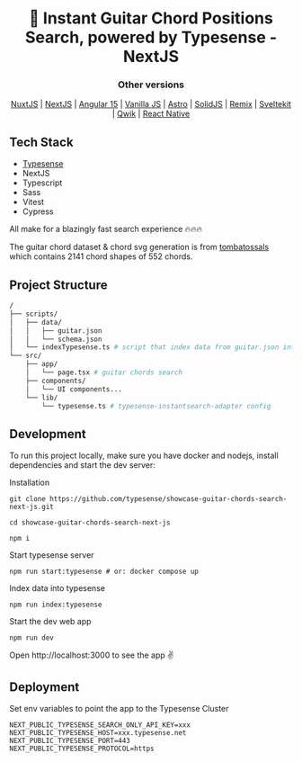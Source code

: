 <h1 align="center">
 🎸 Instant Guitar Chord Positions Search, powered by Typesense - NextJS
</h1>
<div align="center">
  <div><h3>Other versions</h3></div>
  <a href="https://github.com/typesense/showcase-guitar-chords-search-nuxt-js">NuxtJS</a> |
  <a href="https://github.com/typesense/showcase-guitar-chords-search-next-js">NextJS</a> |
  <a href="https://github.com/typesense/showcase-guitar-chords-search-angular">Angular 15</a> |
  <a href="https://github.com/typesense/showcase-guitar-chords-search-vanilla-js">Vanilla JS</a> |
  <a href="https://github.com/typesense/showcase-guitar-chords-search-astro">Astro</a> |
  <a href="https://github.com/typesense/showcase-guitar-chords-search-solid-js">SolidJS</a> |
  <a href="https://github.com/typesense/showcase-guitar-chords-search-remix">Remix</a> |
  <a href="https://github.com/typesense/showcase-guitar-chords-search-svelte-kit">Sveltekit</a> |
  <a href="https://github.com/typesense/showcase-guitar-chords-search-qwik">Qwik</a> |
  <a href="https://github.com/typesense/showcase-guitar-chords-search-react-native">React Native</a>
</div>

## Tech Stack

- <a href="https://github.com/typesense/typesense" target="_blank">Typesense</a>
- NextJS
- Typescript
- Sass
- Vitest
- Cypress

All make for a blazingly fast search experience 🔥🔥🔥

The guitar chord dataset & chord svg generation is from <a href="https://github.com/tombatossals/chords-db" target="_blank">tombatossals</a> which contains 2141 chord shapes of 552 chords.

## Project Structure

```bash
/
├── scripts/
│   ├── data/
│   │   ├── guitar.json
│   │   └── schema.json
│   └── indexTypesense.ts # script that index data from guitar.json into typesense server
└── src/
    ├── app/
    │   └── page.tsx # guitar chords search
    ├── components/
    │   └── UI components...
    └── lib/
        └── typesense.ts # typesense-instantsearch-adapter config
```

## Development

To run this project locally, make sure you have docker and nodejs, install dependencies and start the dev server:

Installation

```shell
git clone https://github.com/typesense/showcase-guitar-chords-search-next-js.git

cd showcase-guitar-chords-search-next-js

npm i
```

Start typesense server

```shell
npm run start:typesense # or: docker compose up
```

Index data into typesense

```shell
npm run index:typesense
```

Start the dev web app

```shell
npm run dev
```

Open http://localhost:3000 to see the app ✌️

## Deployment

Set env variables to point the app to the Typesense Cluster

```env
NEXT_PUBLIC_TYPESENSE_SEARCH_ONLY_API_KEY=xxx
NEXT_PUBLIC_TYPESENSE_HOST=xxx.typesense.net
NEXT_PUBLIC_TYPESENSE_PORT=443
NEXT_PUBLIC_TYPESENSE_PROTOCOL=https
```
